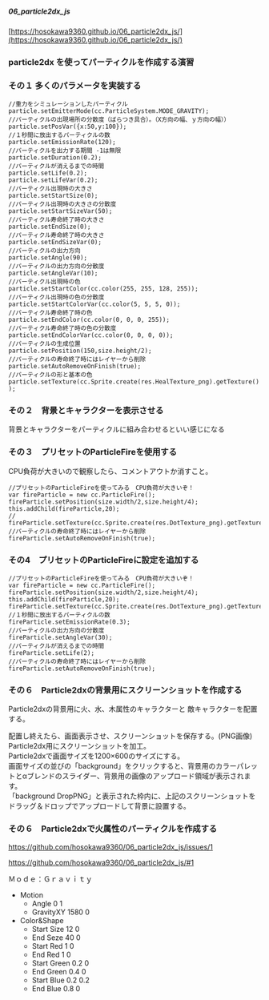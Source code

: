 ##### 06_particle2dx_js  
[https://hosokawa9360.github.io/06_particle2dx_js/](https://hosokawa9360.github.io/06_particle2dx_js/)

### particle2dx を使ってパーティクルを作成する演習

### その１ 多くのパラメータを実装する
```
//重力をシミュレーションしたパーティクル
particle.setEmitterMode(cc.ParticleSystem.MODE_GRAVITY);
//パーティクルの出現場所の分散度（ばらつき具合）。（X方向の幅、ｙ方向の幅））
particle.setPosVar({x:50,y:100});
//１秒間に放出するパーティクルの数
particle.setEmissionRate(120);
//パーティクルを出力する期間 -1は無限
particle.setDuration(0.2);
//パーティクルが消えるまでの時間
particle.setLife(0.2);
particle.setLifeVar(0.2);
//パーティクル出現時の大きさ
particle.setStartSize(0);
//パーティクル出現時の大きさの分散度
particle.setStartSizeVar(50);
//パーティクル寿命終了時の大きさ
particle.setEndSize(0);
//パーティクル寿命終了時の大きさ
particle.setEndSizeVar(0);
//パーティクルの出力方向
particle.setAngle(90);
//パーティクルの出力方向の分散度
particle.setAngleVar(10);
//パーティクル出現時の色
particle.setStartColor(cc.color(255, 255, 128, 255));
//パーティクル出現時の色の分散度
particle.setStartColorVar(cc.color(5, 5, 5, 0));
//パーティクル寿命終了時の色
particle.setEndColor(cc.color(0, 0, 0, 255));
//パーティクル寿命終了時の色の分散度
particle.setEndColorVar(cc.color(0, 0, 0, 0));
//パーティクルの生成位置
particle.setPosition(150,size.height/2);
//パーティクルの寿命終了時にはレイヤーから削除
particle.setAutoRemoveOnFinish(true);
//パーティクルの形と基本の色
particle.setTexture(cc.Sprite.create(res.HealTexture_png).getTexture() );
```

### その２　背景とキャラクターを表示させる
背景とキャラクターをパーティクルに組み合わせるといい感じになる


### その３　プリセットのParticleFireを使用する
CPU負荷が大きいので観察したら、コメントアウトか消すこと。
```
//プリセットのParticleFireを使ってみる　CPU負荷が大きいぞ！
var fireParticle = new cc.ParticleFire();
fireParticle.setPosition(size.width/2,size.height/4);
this.addChild(fireParticle,20);
//  fireParticle.setTexture(cc.Sprite.create(res.DotTexture_png).getTexture());
//パーティクルの寿命終了時にはレイヤーから削除
fireParticle.setAutoRemoveOnFinish(true);
```

### その4　プリセットのParticleFireに設定を追加する
```
//プリセットのParticleFireを使ってみる　CPU負荷が大きいぞ！
var fireParticle = new cc.ParticleFire();
fireParticle.setPosition(size.width/2,size.height/4);
this.addChild(fireParticle,20);
fireParticle.setTexture(cc.Sprite.create(res.DotTexture_png).getTexture());
//１秒間に放出するパーティクルの数
fireParticle.setEmissionRate(0.3);
//パーティクルの出力方向の分散度
fireParticle.setAngleVar(30);
//パーティクルが消えるまでの時間
fireParticle.setLife(2);
//パーティクルの寿命終了時にはレイヤーから削除
fireParticle.setAutoRemoveOnFinish(true);
```
### その６　Particle2dxの背景用にスクリーンショットを作成する
Particle2dxの背景用に火、水、木属性のキャラクターと
敵キャラクターを配置する。  

配置し終えたら、画面表示させ、スクリーンショットを保存する。(PNG画像)  
Particle2dx用にスクリーンショットを加工。  
Particle2dxで画面サイズを1200×600のサイズにする。  
画面サイズの並びの「background」をクリックすると、背景用のカラーパレットとαブレンドのスライダー、背景用の画像のアップロード領域が表示されます。  
「background DropPNG」と表示された枠内に、上記のスクリーンショットをドラッグ＆ドロップでアップロードして背景に設置する。  

  
### その６　Particle2dxで火属性のパーティクルを作成する

https://github.com/hosokawa9360/06_particle2dx_js/issues/1

https://github.com/hosokawa9360/06_particle2dx_js/#1

Ｍｏｄｅ：Ｇｒａｖｉｔｙ  
* Motion   
    * Angle  0 1  
    * GravityXY 1580 0  
* Color&Shape  
    * Start Size 12 0  
    * End Seze 40 0   
    * Start Red 1 0
    * End Red 1 0
    * Start Green 0.2 0
    * End Green 0.4 0
    * Start Blue 0.2 0.2
    * End Blue 0.8 0   
